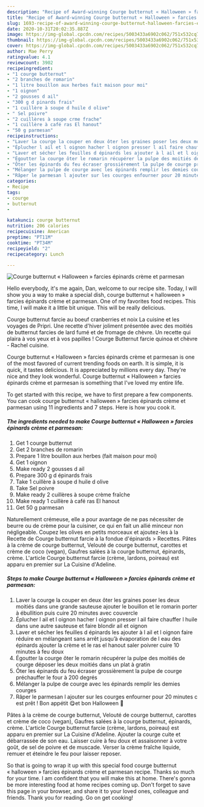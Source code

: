 ```yaml
---
description: "Recipe of Award-winning Courge butternut « Halloween » farcies épinards crème et parmesan"
title: "Recipe of Award-winning Courge butternut « Halloween » farcies épinards crème et parmesan"
slug: 1693-recipe-of-award-winning-courge-butternut-halloween-farcies-epinards-creme-et-parmesan
date: 2020-10-31T20:02:35.887Z
image: https://img-global.cpcdn.com/recipes/5003433a6902c062/751x532cq70/courge-butternut-halloween-farcies-epinards-creme-et-parmesan-photo-principale-de-la-recette.jpg
thumbnail: https://img-global.cpcdn.com/recipes/5003433a6902c062/751x532cq70/courge-butternut-halloween-farcies-epinards-creme-et-parmesan-photo-principale-de-la-recette.jpg
cover: https://img-global.cpcdn.com/recipes/5003433a6902c062/751x532cq70/courge-butternut-halloween-farcies-epinards-creme-et-parmesan-photo-principale-de-la-recette.jpg
author: Mae Perry
ratingvalue: 4.1
reviewcount: 3902
recipeingredient:
- "1 courge butternut"
- "2 branches de romarin"
- "1 litre bouillon aux herbes fait maison pour moi"
- "1 oignon"
- "2 gousses d ail"
- "300 g d pinards frais"
- "1 cuillère à soupe d huile d olive"
- " Sel poivre"
- "2 cuillères à soupe crme frache"
- "1 cuillère à café ras El hanout"
- "50 g parmesan"
recipeinstructions:
- "Laver la courge la couper en deux ôter les graines poser les deux moitiés dans une grande sauteuse ajouter le bouillon et le romarin porter à ébullition puis cuire 20 minutes avec couvercle"
- "Éplucher l ail et l oignon hacher l oignon presser l ail faire chauffer l huile dans une autre sauteuse et faire blondir ail et oignon"
- "Laver et sécher les feuilles d épinards les ajouter à l ail et l oignon faire réduire en mélangeant sans arrêt jusqu’à évaporation de l eau des épinards ajouter la crème et le ras el hanout saler poivrer cuire 10 minutes à feu doux"
- "Égoutter la courge ôter le romarin récupérer la pulpe des moitiés de courge déposer les deux moitiés dans un plat à gratin"
- "Ôter les épinards du feu écraser grossièrement la pulpe de courge préchauffer le four à 200 degrés"
- "Mélanger la pulpe de courge avec les épinards remplir les demies courges"
- "Râper le parmesan l ajouter sur les courges enfourner pour 20 minutes c est prêt ! Bon appétit 😋et bon Halloween 🎃"
categories:
- Recipe
tags:
- courge
- butternut
- 

katakunci: courge butternut  
nutrition: 206 calories
recipecuisine: American
preptime: "PT11M"
cooktime: "PT34M"
recipeyield: "2"
recipecategory: Lunch

---
```



![Courge butternut « Halloween » farcies épinards crème et parmesan](https://img-global.cpcdn.com/recipes/5003433a6902c062/751x532cq70/courge-butternut-halloween-farcies-epinards-creme-et-parmesan-photo-principale-de-la-recette.jpg)

Hello everybody, it's me again, Dan, welcome to our recipe site. Today, I will show you a way to make a special dish, courge butternut « halloween » farcies épinards crème et parmesan. One of my favorites food recipes. This time, I will make it a little bit unique. This will be really delicious.

Courge butternut farcie au boeuf cranberries et noix La cuisine et les voyages de Pripri. Une recette d&#39;hiver joliment présentée avec des moitiés de butternut farcies de lard fumé et de fromage de chèvre. Un recette qui plaira à vos yeux et à vos papilles ! Courge Butternut farcie quinoa et chèvre - Rachel cuisine.

Courge butternut « Halloween » farcies épinards crème et parmesan is one of the most favored of current trending foods on earth. It is simple, it is quick, it tastes delicious. It is appreciated by millions every day. They're nice and they look wonderful. Courge butternut « Halloween » farcies épinards crème et parmesan is something that I've loved my entire life.


To get started with this recipe, we have to first prepare a few components. You can cook courge butternut « halloween » farcies épinards crème et parmesan using 11 ingredients and 7 steps. Here is how you cook it.

<!--inarticleads1-->

##### The ingredients needed to make Courge butternut « Halloween » farcies épinards crème et parmesan:

1. Get 1 courge butternut
1. Get 2 branches de romarin
1. Prepare 1 litre bouillon aux herbes (fait maison pour moi)
1. Get 1 oignon
1. Make ready 2 gousses d ail
1. Prepare 300 g d épinards frais
1. Take 1 cuillère à soupe d huile d olive
1. Take  Sel poivre
1. Make ready 2 cuillères à soupe crème fraîche
1. Make ready 1 cuillère à café ras El hanout
1. Get 50 g parmesan


Naturellement crémeuse, elle a pour avantage de ne pas nécessiter de beurre ou de crème pour la cuisiner, ce qui en fait un allié minceur non négligeable. Coupez les olives en petits morceaux et ajoutez-les à la Recette de Courge butternut farcie à la fondue d&#39;épinards &gt; Recettes. Pâtes à la crème de courge butternut, Velouté de courge butternut, carottes et crème de coco (vegan), Gaufres salées à la courge butternut, épinards, crème. L&#39;article Courge butternut farcie (crème, lardons, poireau) est apparu en premier sur La Cuisine d&#39;Adeline. 

<!--inarticleads2-->

##### Steps to make Courge butternut « Halloween » farcies épinards crème et parmesan:

1. Laver la courge la couper en deux ôter les graines poser les deux moitiés dans une grande sauteuse ajouter le bouillon et le romarin porter à ébullition puis cuire 20 minutes avec couvercle
1. Éplucher l ail et l oignon hacher l oignon presser l ail faire chauffer l huile dans une autre sauteuse et faire blondir ail et oignon
1. Laver et sécher les feuilles d épinards les ajouter à l ail et l oignon faire réduire en mélangeant sans arrêt jusqu’à évaporation de l eau des épinards ajouter la crème et le ras el hanout saler poivrer cuire 10 minutes à feu doux
1. Égoutter la courge ôter le romarin récupérer la pulpe des moitiés de courge déposer les deux moitiés dans un plat à gratin
1. Ôter les épinards du feu écraser grossièrement la pulpe de courge préchauffer le four à 200 degrés
1. Mélanger la pulpe de courge avec les épinards remplir les demies courges
1. Râper le parmesan l ajouter sur les courges enfourner pour 20 minutes c est prêt ! Bon appétit 😋et bon Halloween 🎃


Pâtes à la crème de courge butternut, Velouté de courge butternut, carottes et crème de coco (vegan), Gaufres salées à la courge butternut, épinards, crème. L&#39;article Courge butternut farcie (crème, lardons, poireau) est apparu en premier sur La Cuisine d&#39;Adeline. Ajouter la courge cuite et débarrassée de son eau. Laisser cuire à feu doux et assaisonner à votre goût, de sel de poivre et de muscade. Verser la crème fraîche liquide, remuer et éteindre le feu pour laisser reposer. 

So that is going to wrap it up with this special food courge butternut « halloween » farcies épinards crème et parmesan recipe. Thanks so much for your time. I am confident that you will make this at home. There's gonna be more interesting food at home recipes coming up. Don't forget to save this page in your browser, and share it to your loved ones, colleague and friends. Thank you for reading. Go on get cooking!
